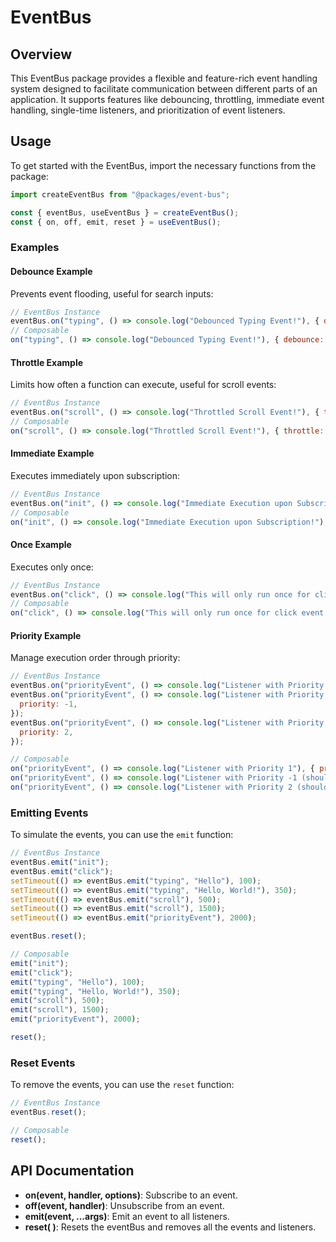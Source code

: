 # EventBus

## Overview

This EventBus package provides a flexible and feature-rich event handling system designed to facilitate communication between different parts of an application. It supports features like debouncing, throttling, immediate event handling, single-time listeners, and prioritization of event listeners.

## Usage

To get started with the EventBus, import the necessary functions from the package:

```javascript
import createEventBus from "@packages/event-bus";

const { eventBus, useEventBus } = createEventBus();
const { on, off, emit, reset } = useEventBus();
```

### Examples

#### Debounce Example

Prevents event flooding, useful for search inputs:

```javascript
// EventBus Instance
eventBus.on("typing", () => console.log("Debounced Typing Event!"), { debounce: 300 });
// Composable
on("typing", () => console.log("Debounced Typing Event!"), { debounce: 300 });
```

#### Throttle Example

Limits how often a function can execute, useful for scroll events:

```javascript
// EventBus Instance
eventBus.on("scroll", () => console.log("Throttled Scroll Event!"), { throttle: 1000 });
// Composable
on("scroll", () => console.log("Throttled Scroll Event!"), { throttle: 1000 });
```

#### Immediate Example

Executes immediately upon subscription:

```javascript
// EventBus Instance
eventBus.on("init", () => console.log("Immediate Execution upon Subscription!"), { immediate: true });
// Composable
on("init", () => console.log("Immediate Execution upon Subscription!"), { immediate: true });
```

#### Once Example

Executes only once:

```javascript
// EventBus Instance
eventBus.on("click", () => console.log("This will only run once for click event!"), { once: true });
// Composable
on("click", () => console.log("This will only run once for click event!"), { once: true });
```

#### Priority Example

Manage execution order through priority:

```javascript
// EventBus Instance
eventBus.on("priorityEvent", () => console.log("Listener with Priority 1"), { priority: 1 });
eventBus.on("priorityEvent", () => console.log("Listener with Priority -1 (should run last)"), {
  priority: -1,
});
eventBus.on("priorityEvent", () => console.log("Listener with Priority 2 (should run first)"), {
  priority: 2,
});

// Composable
on("priorityEvent", () => console.log("Listener with Priority 1"), { priority: 1 });
on("priorityEvent", () => console.log("Listener with Priority -1 (should run last)"), { priority: -1 });
on("priorityEvent", () => console.log("Listener with Priority 2 (should run first)"), { priority: 2 });
```

### Emitting Events

To simulate the events, you can use the `emit` function:

```javascript
// EventBus Instance
eventBus.emit("init");
eventBus.emit("click");
setTimeout(() => eventBus.emit("typing", "Hello"), 100);
setTimeout(() => eventBus.emit("typing", "Hello, World!"), 350);
setTimeout(() => eventBus.emit("scroll"), 500);
setTimeout(() => eventBus.emit("scroll"), 1500);
setTimeout(() => eventBus.emit("priorityEvent"), 2000);

eventBus.reset();

// Composable
emit("init");
emit("click");
emit("typing", "Hello"), 100);
emit("typing", "Hello, World!"), 350);
emit("scroll"), 500);
emit("scroll"), 1500);
emit("priorityEvent"), 2000);

reset();
```

### Reset Events

To remove the events, you can use the `reset` function:

```javascript
// EventBus Instance
eventBus.reset();

// Composable
reset();
```

## API Documentation

- **on(event, handler, options)**: Subscribe to an event.
- **off(event, handler)**: Unsubscribe from an event.
- **emit(event, ...args)**: Emit an event to all listeners.
- **reset( )**: Resets the eventBus and removes all the events and listeners.
